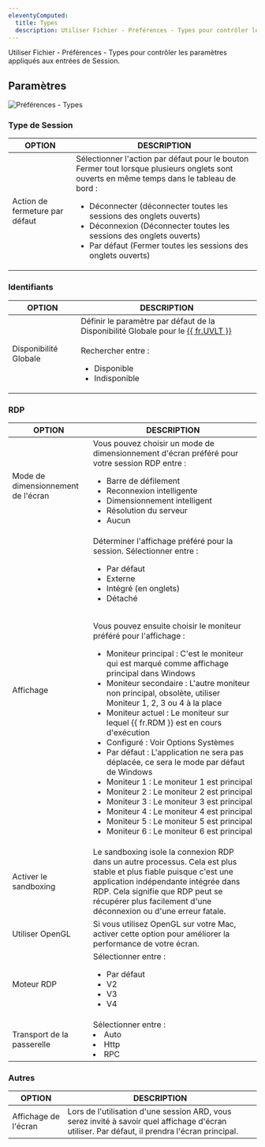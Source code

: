 ```yaml
---
eleventyComputed:
  title: Types
  description: Utiliser Fichier - Préférences - Types pour contrôler les paramètres appliqués aux entrées de Session.
---
```

Utiliser Fichier - Préférences - Types pour contrôler les paramètres appliqués aux entrées de Session.

## Paramètres

![Préférences - Types](https://cdnweb.devolutions.net/docs/docs_en_rdm_mac_clip10319.png)

### Type de Session

| OPTION                   | DESCRIPTION |
|--------------------------|-------------|
| Action de fermeture par défaut | Sélectionner l'action par défaut pour le bouton Fermer tout lorsque plusieurs onglets sont ouverts en même temps dans le tableau de bord :<ul><li>Déconnecter (déconnecter toutes les sessions des onglets ouverts)</li><li> Déconnexion (Déconnecter toutes les sessions des onglets ouverts)</li><li> Par défaut (Fermer toutes les sessions des onglets ouverts)</li></ul> |

### Identifiants

| OPTION             | DESCRIPTION |
|--------------------|-------------|
| Disponibilité Globale | Définir le paramètre par défaut de la Disponibilité Globale pour le [{{ fr.UVLT }}](/rdm/mac/user-interface/navigation-pane/user-vault)<br><br>Rechercher entre :<ul><li>Disponible</li><li> Indisponible</li></ul> |

### RDP

| OPTION              | DESCRIPTION |
|---------------------|-------------|
| Mode de dimensionnement de l'écran  | Vous pouvez choisir un mode de dimensionnement d'écran préféré pour votre session RDP entre :<ul><li>Barre de défilement</li><li> Reconnexion intelligente</li><li> Dimensionnement intelligent</li><li> Résolution du serveur</li><li> Aucun</li></ul> |
| Affichage             | Déterminer l'affichage préféré pour la session. </ul>Sélectionner entre :<ul><li>Par défaut</li><li> Externe</li><li> Intégré (en onglets)</li><li> Détaché</li></ul><br>Vous pouvez ensuite choisir le moniteur préféré pour l'affichage :<ul><li> Moniteur principal : C'est le moniteur qui est marqué comme affichage principal dans Windows</li><li>Moniteur secondaire : L'autre moniteur non principal, obsolète, utiliser Moniteur 1, 2, 3 ou 4 à la place</li><li> Moniteur actuel : Le moniteur sur lequel {{ fr.RDM }} est en cours d'exécution</li><li>Configuré : Voir Options Systèmes</li><li> Par défaut : L'application ne sera pas déplacée, ce sera le mode par défaut de Windows</li><li> Moniteur 1 : Le moniteur 1 est principal</li><li> Moniteur 2 : Le moniteur 2 est principal</li><li> Moniteur 3 : Le moniteur 3 est principal</li><li> Moniteur 4 : Le moniteur 4 est principal</li><li> Moniteur 5 : Le moniteur 5 est principal</li><li>Moniteur 6 : Le moniteur 6 est principal</li></ul> |
| Activer le sandboxing | Le sandboxing isole la connexion RDP dans un autre processus. Cela est plus stable et plus fiable puisque c'est une application indépendante intégrée dans RDP. Cela signifie que RDP peut se récupérer plus facilement d'une déconnexion ou d'une erreur fatale. |
| Utiliser OpenGL          | Si vous utilisez OpenGL sur votre Mac, activer cette option pour améliorer la performance de votre écran. |
| Moteur RDP          | Sélectionner entre :<ul><li>Par défaut<li>V2</li><li> V3</li><li> V4</li></ul> |
| Transport de la passerelle   | Sélectionner entre :<br><li> Auto</li><li> Http<li> RPC</li></ul> |

### Autres
| OPTION        | DESCRIPTION |
|---------------|-------------|
| Affichage de l'écran| Lors de l'utilisation d'une session ARD, vous serez invité à savoir quel affichage d'écran utiliser. Par défaut, il prendra l'écran principal. |
